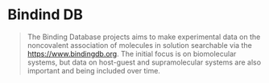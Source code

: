 # Bindind DB

> The Binding Database projects aims to make experimental data on the noncovalent association of molecules in solution searchable via the https://www.bindingdb.org. The initial focus is on biomolecular systems, but data on host-guest and supramolecular systems are also important and being included over time.

